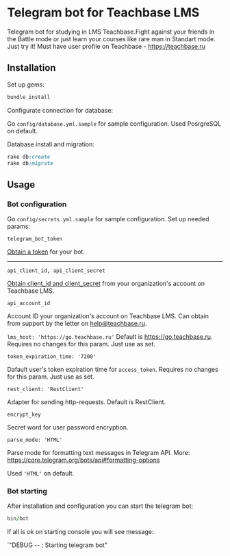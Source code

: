 
# Telegram bot for Teachbase LMS

Telegram bot for studying in LMS Teachbase.Fight against your friends in the Battle mode or just learn your courses like rare man in Standart mode. Just try it! Must have user profile on Teachbase - https://teachbase.ru


## Installation

Set up gems:
```ruby
bundle install
```

Configurate connection for database:

Go `config/database.yml.sample` for sample configuration. Used PosrgreSQL on default.

Database install and migration:

```ruby
rake db:create
rake db:migrate
```

## Usage

### Bot configuration

Go `config/secrets.yml.sample` for sample configuration. Set up needed params:

`telegram_bot_token`

[Obtain a token](https://core.telegram.org/bots#6-botfather) for your bot.

---------------------

`api_client_id, api_client_secret`

[Obtain client_id and client_secret](https://help.teachbase.ru/hc/ru/articles/360009569014#h_6144c047-c233-488c-9f0a-dcb7126e1513) from your organization's account on Teachbase LMS.

`api_account_id`

Account ID your organization's account on Teachbase LMS. Can obtain from support by the letter on help@teachbase.ru.

`lms_host: 'https://go.teachbase.ru'`
Default is https://go.teachbase.ru. Requires no changes for this param. Just use as set.

`token_expiration_time: '7200'`

Dafault user's token expiration time for `access_token`. Requires no changes for this param. Just use as set.

`rest_client: 'RestClient'`

Adapter for sending http-requests. Default is RestClient.

`encrypt_key`

Secret word for user password encryption.

`parse_mode: 'HTML'`

Parse mode for formatting text messages in Telegram API. More: https://core.telegram.org/bots/api#formatting-options

Used `'HTML'` on default.

### Bot starting

After installation and configuration you can start the telegram bot:

```ruby
bin/bot
```

If all is ok on starting console you will see message:

`"DEBUG -- : Starting telegram bot"
